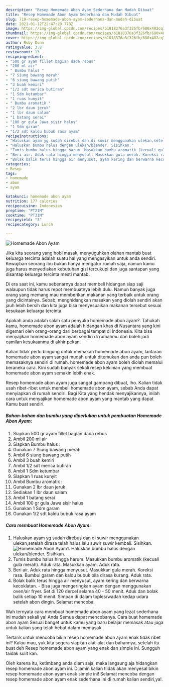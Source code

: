 ```yaml
---
description: "Resep Homemade Abon Ayam Sederhana dan Mudah Dibuat"
title: "Resep Homemade Abon Ayam Sederhana dan Mudah Dibuat"
slug: 719-resep-homemade-abon-ayam-sederhana-dan-mudah-dibuat
date: 2021-01-12T22:47:20.778Z
image: https://img-global.cpcdn.com/recipes/b1818376a3f326fb/680x482cq70/homemade-abon-ayam-foto-resep-utama.jpg
thumbnail: https://img-global.cpcdn.com/recipes/b1818376a3f326fb/680x482cq70/homemade-abon-ayam-foto-resep-utama.jpg
cover: https://img-global.cpcdn.com/recipes/b1818376a3f326fb/680x482cq70/homemade-abon-ayam-foto-resep-utama.jpg
author: Ruby Dunn
ratingvalue: 3.8
reviewcount: 13
recipeingredient:
- "500 gr ayam fillet bagian dada rebus"
- "200 ml air"
- " Bumbu halus "
- "7 Siung bawang merah"
- "6 siung bawang putih"
- "3 buah kemiri"
- "1/2 sdt merica butiran"
- "1 Sdm ketumbar"
- "1 ruas kunyit"
- " Bumbu aromatik "
- "2 lbr daun jeruk"
- "1 lbr daun salam"
- "1 batang serai"
- "100 gr gula Jawa sisir halus"
- "1 Sdm garam"
- "1/2 sdt kaldu bubuk rasa ayam"
recipeinstructions:
- "Haluskan ayam yg sudah direbus dan di suwir menggunakan ulekan,setelah dirasa telah halus lalu suwir suwir kembali. Sisihkan."
- "Haluskan bumbu halus dengan ulekan/blender. Sisihkan."
- "Tumis bumbu halus hingga harum. Masukkan bumbu aromatik (kecuali gula merah). Aduk rata. Masukkan ayam. Aduk rata."
- "Beri air. Aduk rata hingga menyusut. Masukkan gula merah. Koreksi rasa. Bumbui garam dan kaldu bubuk bila dirasa kurang. Aduk rata."
- "Bolak balik terus hingga air menyusut, ayam kering dan berwarna kecoklatan. Bisa juga mengeringkan ayam dengan menggunakan oven/air fryer. Set di 120 dercel selama 40 - 50 menit. Aduk dan bolak balik setiap 10 menit. Simpan di dalam toples/wadah kedap udara setelah abon dingin. Selamat mencoba."
categories:
- Resep
tags:
- homemade
- abon
- ayam

katakunci: homemade abon ayam 
nutrition: 177 calories
recipecuisine: Indonesian
preptime: "PT21M"
cooktime: "PT31M"
recipeyield: "3"
recipecategory: Lunch

---
```



![Homemade Abon Ayam](https://img-global.cpcdn.com/recipes/b1818376a3f326fb/680x482cq70/homemade-abon-ayam-foto-resep-utama.jpg)

Jika kita seorang yang hobi masak, menyuguhkan olahan mantab buat keluarga tercinta adalah suatu hal yang mengasyikan untuk anda sendiri. Kewajiban seorang ibu bukan hanya mengatur rumah saja, namun kamu juga harus menyediakan kebutuhan gizi tercukupi dan juga santapan yang disantap keluarga tercinta mesti mantab.

Di era  saat ini, kamu sebenarnya dapat membeli hidangan siap saji walaupun tidak harus repot membuatnya lebih dulu. Namun banyak juga orang yang memang mau memberikan makanan yang terbaik untuk orang yang dicintainya. Sebab, menghidangkan masakan yang diolah sendiri akan jauh lebih bersih dan kita juga bisa menyesuaikan makanan tersebut sesuai kesukaan keluarga tercinta. 



Apakah anda adalah salah satu penyuka homemade abon ayam?. Tahukah kamu, homemade abon ayam adalah hidangan khas di Nusantara yang kini digemari oleh orang-orang dari berbagai tempat di Indonesia. Kita bisa menyajikan homemade abon ayam sendiri di rumahmu dan boleh jadi camilan kesukaanmu di akhir pekan.

Kalian tidak perlu bingung untuk memakan homemade abon ayam, lantaran homemade abon ayam sangat mudah untuk ditemukan dan anda pun boleh memasaknya sendiri di rumah. homemade abon ayam boleh diolah memalui beraneka cara. Kini sudah banyak sekali resep kekinian yang membuat homemade abon ayam semakin lebih enak.

Resep homemade abon ayam juga sangat gampang dibuat, lho. Kalian tidak usah ribet-ribet untuk membeli homemade abon ayam, sebab Anda dapat menyiapkan di rumah sendiri. Bagi Kita yang hendak menyajikannya, inilah cara untuk menyajikan homemade abon ayam yang mantab yang dapat Kamu buat sendiri.

<!--inarticleads1-->

##### Bahan-bahan dan bumbu yang diperlukan untuk pembuatan Homemade Abon Ayam:

1. Siapkan 500 gr ayam fillet bagian dada rebus
1. Ambil 200 ml air
1. Siapkan  Bumbu halus :
1. Gunakan 7 Siung bawang merah
1. Ambil 6 siung bawang putih
1. Ambil 3 buah kemiri
1. Ambil 1/2 sdt merica butiran
1. Ambil 1 Sdm ketumbar
1. Siapkan 1 ruas kunyit
1. Ambil  Bumbu aromatik :
1. Gunakan 2 lbr daun jeruk
1. Sediakan 1 lbr daun salam
1. Ambil 1 batang serai
1. Ambil 100 gr gula Jawa sisir halus
1. Gunakan 1 Sdm garam
1. Gunakan 1/2 sdt kaldu bubuk rasa ayam




<!--inarticleads2-->

##### Cara membuat Homemade Abon Ayam:

1. Haluskan ayam yg sudah direbus dan di suwir menggunakan ulekan,setelah dirasa telah halus lalu suwir suwir kembali. Sisihkan.
<img src="https://img-global.cpcdn.com/steps/f8d3b58e5957fe34/160x128cq70/homemade-abon-ayam-langkah-memasak-1-foto.jpg" alt="Homemade Abon Ayam">1. Haluskan bumbu halus dengan ulekan/blender. Sisihkan.
1. Tumis bumbu halus hingga harum. Masukkan bumbu aromatik (kecuali gula merah). Aduk rata. Masukkan ayam. Aduk rata.
1. Beri air. Aduk rata hingga menyusut. Masukkan gula merah. Koreksi rasa. Bumbui garam dan kaldu bubuk bila dirasa kurang. Aduk rata.
1. Bolak balik terus hingga air menyusut, ayam kering dan berwarna kecoklatan. - Bisa juga mengeringkan ayam dengan menggunakan oven/air fryer. Set di 120 dercel selama 40 - 50 menit. Aduk dan bolak balik setiap 10 menit. Simpan di dalam toples/wadah kedap udara setelah abon dingin. Selamat mencoba.




Wah ternyata cara membuat homemade abon ayam yang lezat sederhana ini mudah sekali ya! Anda Semua dapat mencobanya. Cara buat homemade abon ayam Sesuai banget untuk kamu yang baru belajar memasak atau juga untuk kalian yang telah hebat dalam memasak.

Tertarik untuk mencoba bikin resep homemade abon ayam enak tidak ribet ini? Kalau mau, yuk kita segera siapkan alat-alat dan bahannya, setelah itu buat deh Resep homemade abon ayam yang enak dan simple ini. Sungguh taidak sulit kan. 

Oleh karena itu, ketimbang anda diam saja, maka langsung aja hidangkan resep homemade abon ayam ini. Dijamin kalian tiidak akan menyesal bikin resep homemade abon ayam enak simple ini! Selamat mencoba dengan resep homemade abon ayam enak sederhana ini di rumah kalian sendiri,ya!.

